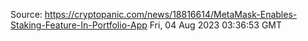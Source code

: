 Source: https://cryptopanic.com/news/18816614/MetaMask-Enables-Staking-Feature-In-Portfolio-App
Fri, 04 Aug 2023 03:36:53 GMT
